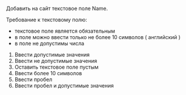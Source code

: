Добавить на сайт текстовое поле Name.  

Требование к текстовому полю:  
- текстовое поле является обязательным  
- в поле можно ввести только не более 10 символов ( английский ) 
- в поле не допустимы числа

1. Ввести допустимые значения   
2. Ввести не допустимые значения   
3. Оставить текстовое поле пустым   
4. Ввести более 10 символов   
5. Ввести пробел   
6. Ввести пробел и допустимые значения  
